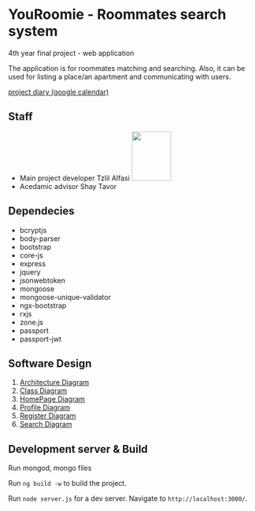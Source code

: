 # YouRoomie - Roommates search system

4th year final project - web application

The application is for roommates matching and searching. Also, it can be used for listing a place/an apartment and communicating with users. 

[project diary (google calendar)](https://tinyurl.com/yapv2yzx)

## Staff
* Main project developer 
Tzlil Alfasi <img src="https://avatars0.githubusercontent.com/u/26070514?s=460&v=4" height="100" width="80">
* Acedamic advisor
  Shay Tavor

## Dependecies
   * bcryptjs
   * body-parser
   * bootstrap
   * core-js
   * express
   * jquery
   * jsonwebtoken
   * mongoose
   * mongoose-unique-validator
   * ngx-bootstrap
   * rxjs
   * zone.js
   * passport
   * passport-jwt

## Software Design
1. [Architecture Diagram](https://github.com/tzlilal/roommates/blob/master/src/assets/ArchitectureDiagram.png)
2. [Class Diagram](https://github.com/tzlilal/roommates/blob/master/src/assets/classDiagram.png)
3. [HomePage Diagram](https://github.com/tzlilal/roommates/blob/master/src/assets/homepageDiagram.jpg)
4. [Profile Diagram](https://github.com/tzlilal/roommates/blob/master/src/assets/profileDiagram.png)
5. [Register Diagram](https://github.com/tzlilal/roommates/blob/master/src/assets/registerDiagram.png)
6. [Search Diagram](https://github.com/tzlilal/roommates/blob/master/src/assets/searchDiagram.png)

## Development server & Build

Run mongod, mongo files

Run `ng build -w` to build the project.

Run `node server.js` for a dev server. Navigate to `http://localhost:3000/`. 



 

